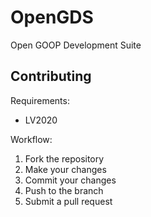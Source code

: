 # OpenGDS

Open GOOP Development Suite

## Contributing

Requirements:
- LV2020

Workflow:
1. Fork the repository
2. Make your changes
3. Commit your changes
4. Push to the branch
5. Submit a pull request



